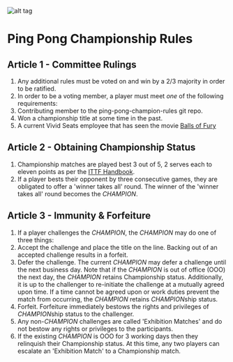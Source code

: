 ![alt tag](https://66.media.tumblr.com/tumblr_lfp90xpDTm1qb9w8so1_250.gif)

# Ping Pong Championship Rules

## Article 1 - Committee Rulings
1. Any additional rules must be voted on and win by a 2/3 majority in order to be ratified.
2. In order to be a voting member, a player must meet *one* of the following requirements:
  1. Contributing member to the ping-pong-champion-rules git repo.
  2. Won a championship title at some time in the past.
  3. A current Vivid Seats employee that has seen the movie [Balls of Fury](http://www.imdb.com/title/tt0424823/)

## Article 2 - Obtaining Championship Status
1. Championship matches are played best 3 out of 5, 2 serves each to eleven points as per the [ITTF Handbook](http://www.ittf.com/handbook/).
2. If a player bests their opponent by three consecutive games, they are obligated to offer a 'winner takes all' round. The winner of the 'winner takes all' round becomes the *CHAMPION*.

## Article 3 - Immunity & Forfeiture
1. If a player challenges the *CHAMPION*, the *CHAMPION* may do one of three things:
  1. Accept the challenge and place the title on the line. Backing out of an accepted challenge results in a forfeit.
  2. Defer the challenge. The current *CHAMPION* may defer a challenge until the next business day. Note that if the *CHAMPION* is out of office (OOO) the next day, the *CHAMPION* retains Championship status. Additionally, it is up to the challenger to re-initiate the challenge at a mutually agreed upon time. If a time cannot be agreed upon or work duties prevent the match from occurring, the *CHAMPION* retains *CHAMPION*ship status.
  3. Forfeit. Forfeiture immediately bestows the rights and privileges of *CHAMPION*ship status to the challenger.
  4. Any non-*CHAMPION* challenges are called 'Exhibition Matches' and do not bestow any rights or privileges to the participants.
  5. If the existing *CHAMPION* is OOO for 3 working days then they relinquish their Championship status. At this time, any two players can escalate an 'Exhibition Match' to a Championship match.
